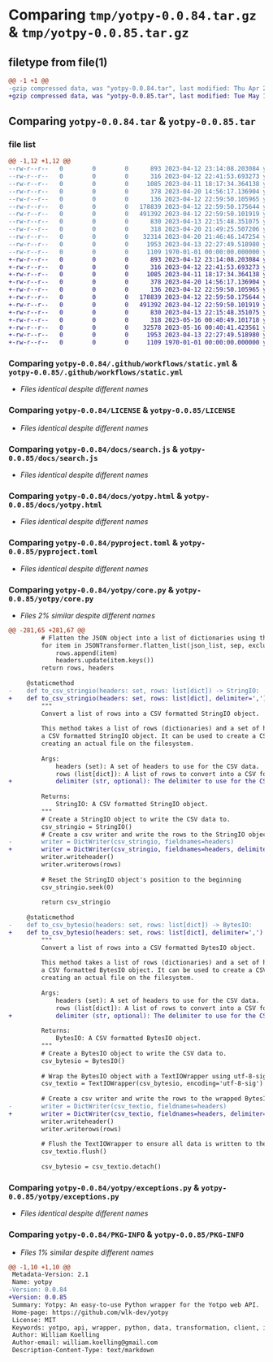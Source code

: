 # Comparing `tmp/yotpy-0.0.84.tar.gz` & `tmp/yotpy-0.0.85.tar.gz`

## filetype from file(1)

```diff
@@ -1 +1 @@
-gzip compressed data, was "yotpy-0.0.84.tar", last modified: Thu Apr 20 21:49:41 2023, max compression
+gzip compressed data, was "yotpy-0.0.85.tar", last modified: Tue May 16 00:42:07 2023, max compression
```

## Comparing `yotpy-0.0.84.tar` & `yotpy-0.0.85.tar`

### file list

```diff
@@ -1,12 +1,12 @@
--rw-r--r--   0        0        0      893 2023-04-12 23:14:08.203084 yotpy-0.0.84/.github/workflows/static.yml
--rw-r--r--   0        0        0      316 2023-04-12 22:41:53.693273 yotpy-0.0.84/.gitignore
--rw-r--r--   0        0        0     1085 2023-04-11 18:17:34.364138 yotpy-0.0.84/LICENSE
--rw-r--r--   0        0        0      378 2023-04-20 14:56:17.136904 yotpy-0.0.84/README.md
--rw-r--r--   0        0        0      136 2023-04-12 22:59:50.105965 yotpy-0.0.84/docs/index.html
--rw-r--r--   0        0        0   178839 2023-04-12 22:59:50.175644 yotpy-0.0.84/docs/search.js
--rw-r--r--   0        0        0   491392 2023-04-12 22:59:50.101919 yotpy-0.0.84/docs/yotpy.html
--rw-r--r--   0        0        0      830 2023-04-13 22:15:48.351075 yotpy-0.0.84/pyproject.toml
--rw-r--r--   0        0        0      318 2023-04-20 21:49:25.507206 yotpy-0.0.84/yotpy/__init__.py
--rw-r--r--   0        0        0    32314 2023-04-20 21:46:46.147254 yotpy-0.0.84/yotpy/core.py
--rw-r--r--   0        0        0     1953 2023-04-13 22:27:49.518980 yotpy-0.0.84/yotpy/exceptions.py
--rw-r--r--   0        0        0     1109 1970-01-01 00:00:00.000000 yotpy-0.0.84/PKG-INFO
+-rw-r--r--   0        0        0      893 2023-04-12 23:14:08.203084 yotpy-0.0.85/.github/workflows/static.yml
+-rw-r--r--   0        0        0      316 2023-04-12 22:41:53.693273 yotpy-0.0.85/.gitignore
+-rw-r--r--   0        0        0     1085 2023-04-11 18:17:34.364138 yotpy-0.0.85/LICENSE
+-rw-r--r--   0        0        0      378 2023-04-20 14:56:17.136904 yotpy-0.0.85/README.md
+-rw-r--r--   0        0        0      136 2023-04-12 22:59:50.105965 yotpy-0.0.85/docs/index.html
+-rw-r--r--   0        0        0   178839 2023-04-12 22:59:50.175644 yotpy-0.0.85/docs/search.js
+-rw-r--r--   0        0        0   491392 2023-04-12 22:59:50.101919 yotpy-0.0.85/docs/yotpy.html
+-rw-r--r--   0        0        0      830 2023-04-13 22:15:48.351075 yotpy-0.0.85/pyproject.toml
+-rw-r--r--   0        0        0      318 2023-05-16 00:40:49.101718 yotpy-0.0.85/yotpy/__init__.py
+-rw-r--r--   0        0        0    32578 2023-05-16 00:40:41.423561 yotpy-0.0.85/yotpy/core.py
+-rw-r--r--   0        0        0     1953 2023-04-13 22:27:49.518980 yotpy-0.0.85/yotpy/exceptions.py
+-rw-r--r--   0        0        0     1109 1970-01-01 00:00:00.000000 yotpy-0.0.85/PKG-INFO
```

### Comparing `yotpy-0.0.84/.github/workflows/static.yml` & `yotpy-0.0.85/.github/workflows/static.yml`

 * *Files identical despite different names*

### Comparing `yotpy-0.0.84/LICENSE` & `yotpy-0.0.85/LICENSE`

 * *Files identical despite different names*

### Comparing `yotpy-0.0.84/docs/search.js` & `yotpy-0.0.85/docs/search.js`

 * *Files identical despite different names*

### Comparing `yotpy-0.0.84/docs/yotpy.html` & `yotpy-0.0.85/docs/yotpy.html`

 * *Files identical despite different names*

### Comparing `yotpy-0.0.84/pyproject.toml` & `yotpy-0.0.85/pyproject.toml`

 * *Files identical despite different names*

### Comparing `yotpy-0.0.84/yotpy/core.py` & `yotpy-0.0.85/yotpy/core.py`

 * *Files 2% similar despite different names*

```diff
@@ -281,65 +281,67 @@
         # Flatten the JSON object into a list of dictionaries using the flatten method.
         for item in JSONTransformer.flatten_list(json_list, sep, exclude, include):
             rows.append(item)
             headers.update(item.keys())
         return rows, headers
 
     @staticmethod
-    def to_csv_stringio(headers: set, rows: list[dict]) -> StringIO:
+    def to_csv_stringio(headers: set, rows: list[dict], delimiter=',') -> StringIO:
         """
         Convert a list of rows into a CSV formatted StringIO object.
 
         This method takes a list of rows (dictionaries) and a set of headers, and writes them into
         a CSV formatted StringIO object. It can be used to create a CSV file-like object without
         creating an actual file on the filesystem.
 
         Args:
             headers (set): A set of headers to use for the CSV data.
             rows (list[dict]): A list of rows to convert into a CSV formatted StringIO object.
+            delimiter (str, optional): The delimiter to use for the CSV data. Defaults to ','.
 
         Returns:
             StringIO: A CSV formatted StringIO object.
         """
         # Create a StringIO object to write the CSV data to.
         csv_stringio = StringIO()
         # Create a csv writer and write the rows to the StringIO object.
-        writer = DictWriter(csv_stringio, fieldnames=headers)
+        writer = DictWriter(csv_stringio, fieldnames=headers, delimiter=delimiter)
         writer.writeheader()
         writer.writerows(rows)
 
         # Reset the StringIO object's position to the beginning
         csv_stringio.seek(0)
 
         return csv_stringio
 
     @staticmethod
-    def to_csv_bytesio(headers: set, rows: list[dict]) -> BytesIO:
+    def to_csv_bytesio(headers: set, rows: list[dict], delimiter=',') -> BytesIO:
         """
         Convert a list of rows into a CSV formatted BytesIO object.
 
         This method takes a list of rows (dictionaries) and a set of headers, and writes them into
         a CSV formatted BytesIO object. It can be used to create a CSV file-like object without
         creating an actual file on the filesystem.
 
         Args:
             headers (set): A set of headers to use for the CSV data.
             rows (list[dict]): A list of rows to convert into a CSV formatted BytesIO object.
+            delimiter (str, optional): The delimiter to use for the CSV data. Defaults to ','.
 
         Returns:
             BytesIO: A CSV formatted BytesIO object.
         """
         # Create a BytesIO object to write the CSV data to.
         csv_bytesio = BytesIO()
         
         # Wrap the BytesIO object with a TextIOWrapper using utf-8-sig encoding.
         csv_textio = TextIOWrapper(csv_bytesio, encoding='utf-8-sig')
 
         # Create a csv writer and write the rows to the wrapped BytesIO object.
-        writer = DictWriter(csv_textio, fieldnames=headers)
+        writer = DictWriter(csv_textio, fieldnames=headers, delimiter=delimiter)
         writer.writeheader()
         writer.writerows(rows)
 
         # Flush the TextIOWrapper to ensure all data is written to the underlying BytesIO object
         csv_textio.flush()
 
         csv_bytesio = csv_textio.detach()
```

### Comparing `yotpy-0.0.84/yotpy/exceptions.py` & `yotpy-0.0.85/yotpy/exceptions.py`

 * *Files identical despite different names*

### Comparing `yotpy-0.0.84/PKG-INFO` & `yotpy-0.0.85/PKG-INFO`

 * *Files 1% similar despite different names*

```diff
@@ -1,10 +1,10 @@
 Metadata-Version: 2.1
 Name: yotpy
-Version: 0.0.84
+Version: 0.0.85
 Summary: Yotpy: An easy-to-use Python wrapper for the Yotpo web API.
 Home-page: https://github.com/wlk-dev/yotpy
 License: MIT
 Keywords: yotpo, api, wrapper, python, data, transformation, client, integration, review, ecommerce
 Author: William Koelling
 Author-email: william.koelling@gmail.com
 Description-Content-Type: text/markdown
```

